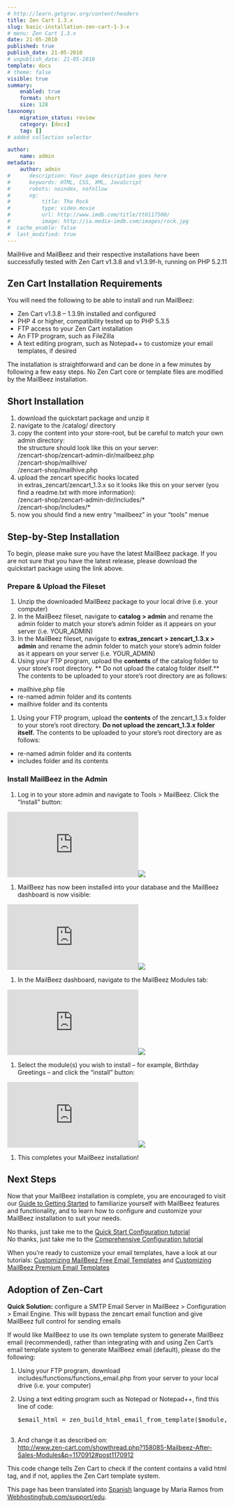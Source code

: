 ```yaml
---
# http://learn.getgrav.org/content/headers
title: Zen Cart 1.3.x
slug: basic-installation-zen-cart-1-3-x
# menu: Zen Cart 1.3.x
date: 21-05-2010
published: true
publish_date: 21-05-2010
# unpublish_date: 21-05-2010
template: docs
# theme: false
visible: true
summary:
    enabled: true
    format: short
    size: 128
taxonomy:
    migration_status: review
    category: [docs]
    tag: []
# added collection selector

author:
    name: admin
metadata:
    author: admin
#      description: Your page description goes here
#      keywords: HTML, CSS, XML, JavaScript
#      robots: noindex, nofollow
#      og:
#          title: The Rock
#          type: video.movie
#          url: http://www.imdb.com/title/tt0117500/
#          image: http://ia.media-imdb.com/images/rock.jpg
#  cache_enable: false
#  last_modified: true
---
```


MailHive and MailBeez and their respective installations have been successfully tested with Zen Cart v1.3.8 and v1.3.9f-h, running on PHP 5.2.11

## Zen Cart Installation Requirements

You will need the following to be able to install and run MailBeez:

- Zen Cart v1.3.8 – 1.3.9h installed and configured
- PHP 4 or higher, compatibility tested up to PHP 5.3.5
- FTP access to your Zen Cart installation
- An FTP program, such as FileZilla
- A text editing program, such as Notepad++ to customize your email templates, if desired

The installation is straightforward and can be done in a few minutes by following a few easy steps. No Zen Cart core or template files are modified by the MailBeez installation.

## Short Installation

1. download the quickstart package and unzip it
2. navigate to the /catalog/ directory
3. copy the content into your store-root, but be careful to match your own admin directory:  
 the structure should look like this on your server:  
 /zencart-shop/zencart-admin-dir/mailbeez.php  
 /zencart-shop/mailhive/  
 /zencart-shop/mailhive.php
4. upload the zencart specific hooks located in extras\_zencart/zencart\_1.3.x so it looks like this on your server (you find a readme.txt with more information):  
 /zencart-shop/zencart-admin-dir/includes/\*  
 /zencart-shop/includes/\*
5. now you should find a new entry “mailbeez” in your “tools” menue

## Step-by-Step Installation

To begin, please make sure you have the latest MailBeez package. If you are not sure that you have the latest release, please download the quickstart package using the link above.

### Prepare & Upload the Fileset

1. Unzip the downloaded MailBeez package to your local drive (i.e. your computer)
2. In the MailBeez fileset, navigate to **catalog > admin** and rename the admin folder to match your store’s admin folder as it appears on your server (i.e. YOUR\_ADMIN)
3. In the MailBeez fileset, navigate to **extras\_zencart > zencart\_1.3.x > admin** and rename the admin folder to match your store’s admin folder as it appears on your server (i.e. YOUR\_ADMIN)
4. Using your FTP program, upload the **contents** of the catalog folder to your store’s root directory. ** Do not upload the catalog folder itself.** The contents to be uploaded to your store’s root directory are as follows:


- mailhive.php file
- re-named admin folder and its contents
- mailhive folder and its contents

1. Using your FTP program, upload the **contents** of the zencart\_1.3.x folder to your store’s root directory. **Do not upload the zencart\_1.3.x folder itself.** The contents to be uploaded to your store’s root directory are as follows:


- re-named admin folder and its contents
- includes folder and its contents

### Install MailBeez in the Admin

1. Log in to your store admin and navigate to Tools > MailBeez. Click the “Install” button:

[![](http://localhost/wordpress_mailbeez_EOL/wp-content/themes/awake/lib/scripts/timthumb/thumb.php?src=http://www.mailbeez.com/images/doc/installation/zencart/zc_install_mailhive.png&w=270&h=134&zc=1&q=100 "Install the MailBeez MailHive")](http://www.mailbeez.com/images/doc/installation/zencart/zc_install_mailhive.png "Install the MailBeez MailHive")![](http://localhost/wordpress_mailbeez_EOL/wp-content/themes/awake/images/shortcodes/image_shadow.png)

1. MailBeez has now been installed into your database and the MailBeez dashboard is now visible:

[![](http://localhost/wordpress_mailbeez_EOL/wp-content/themes/awake/lib/scripts/timthumb/thumb.php?src=http://www.mailbeez.com/images/doc/installation/zencart/zc_intstall_mb_interface.png&w=270&h=253&zc=1&q=100 "MailBeez Dashboard")](http://www.mailbeez.com/images/doc/installation/zencart/zc_intstall_mb_interface.png "MailBeez Dashboard")![](http://localhost/wordpress_mailbeez_EOL/wp-content/themes/awake/images/shortcodes/image_shadow.png)

1. In the MailBeez dashboard, navigate to the MailBeez Modules tab:

[![](http://localhost/wordpress_mailbeez_EOL/wp-content/themes/awake/lib/scripts/timthumb/thumb.php?src=http://www.mailbeez.com/images/doc/installation/zencart/zc_install_mb_tab.png&w=270&h=127&zc=1&q=100 "MailBeez Modules Tab")](http://www.mailbeez.com/images/doc/installation/zencart/zc_install_mb_tab.png "MailBeez Modules Tab")![](http://localhost/wordpress_mailbeez_EOL/wp-content/themes/awake/images/shortcodes/image_shadow.png)

1. Select the module(s) you wish to install – for example, Birthday Greetings – and click the “install” button:

[![](http://localhost/wordpress_mailbeez_EOL/wp-content/themes/awake/lib/scripts/timthumb/thumb.php?src=http://www.mailbeez.com/images/doc/installation/zencart/zc_intstall_birthday.png&w=270&h=86&zc=1&q=100 "Install the Birthday Module")](http://www.mailbeez.com/images/doc/installation/zencart/zc_intstall_birthday.png "Install the Birthday Module")![](http://localhost/wordpress_mailbeez_EOL/wp-content/themes/awake/images/shortcodes/image_shadow.png)

1. This completes your MailBeez installation!



## Next Steps

Now that your MailBeez installation is complete, you are encouraged to visit our [ Guide to Getting Started](http://www.mailbeez.com/documentation/tutorials/guide-to-getting-started/) to familiarize yourself with MailBeez features and functionality, and to learn how to configure and customize your MailBeez installation to suit your needs.

No thanks, just take me to the [Quick Start Configuration tutorial](http://www.mailbeez.com/documentation/tutorials/mailbeez-quick-start-configuration-tutorial/)  
 No thanks, just take me to the [Comprehensive Configuration tutorial](http://www.mailbeez.com/documentation/tutorials/mailbeez-comprehensive-configuration-tutorial/)

When you’re ready to customize your email templates, have a look at our tutorials: [Customizing MailBeez Free Email Templates](http://www.mailbeez.com/documentation/tutorials/customizing-mailbeez-free-email-templates/) and [Customizing MailBeez Premium Email Templates](http://www.mailbeez.com/documentation/tutorials/customizing-mailbeez-premium-email-templates/)



## Adoption of Zen-Cart

**Quick Solution:** configure a SMTP Email Server in MailBeez > Configuration > Email Engine. This will bypass the zencart email function and give MailBeez full control for sending emails

If would like MailBeez to use its own template system to generate MailBeez email (recommended), rather than integrating with and using Zen Cart’s email template system to generate MailBeez email (default), please do the following:

1. Using your FTP program, download includes/functions/functions\_email.php from your server to your local drive (i.e. your computer)
2. Using a text editing program such as Notepad or Notepad++, find this line of code:
 

    <pre class="fancy_pre_box">$email_html = zen_build_html_email_from_template($module, $block);

1. And change it as described on:  
<http://www.zen-cart.com/showthread.php?158085-Mailbeez-After-Sales-Modules&p=1170912#post1170912>

This code change tells Zen Cart to check if the content contains a valid html tag, and if not, applies the Zen Cart template system.

This page has been translated into [Spanish](http://www.webhostinghub.com/support/es/misc/instalacion-de-zen-cart) language by Maria Ramos from [Webhostinghub.com/support/edu](http://www.webhostinghub.com/support/edu).
